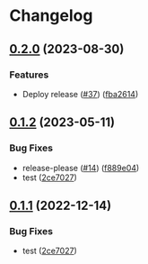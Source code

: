 # Changelog

## [0.2.0](https://github.com/prefapp/tfm/compare/aws-parameter-store-v0.1.2...aws-parameter-store-v0.2.0) (2023-08-30)


### Features

* Deploy release ([#37](https://github.com/prefapp/tfm/issues/37)) ([fba2614](https://github.com/prefapp/tfm/commit/fba2614fb284cf9d960be53c7c123ceaf08cecfa))

## [0.1.2](https://github.com/prefapp/tfm/compare/aws-parameter-store-v0.1.1...aws-parameter-store-v0.1.2) (2023-05-11)


### Bug Fixes

* release-please ([#14](https://github.com/prefapp/tfm/issues/14)) ([f889e04](https://github.com/prefapp/tfm/commit/f889e04a5c986e8606dbac920bbb966ad90528ac))
* test ([2ce7027](https://github.com/prefapp/tfm/commit/2ce70278c0313732000f1f152333cd0fc093bc18))

## [0.1.1](https://github.com/prefapp/tfm/compare/v0.1.0...v0.1.1) (2022-12-14)


### Bug Fixes

* test ([2ce7027](https://github.com/prefapp/tfm/commit/2ce70278c0313732000f1f152333cd0fc093bc18))
